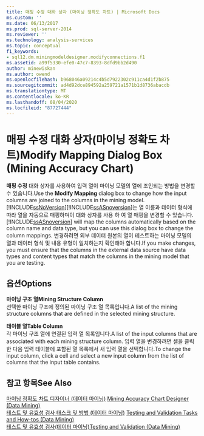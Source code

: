 ```yaml
---
title: 매핑 수정 대화 상자 (마이닝 정확도 차트) | Microsoft Docs
ms.custom: ''
ms.date: 06/13/2017
ms.prod: sql-server-2014
ms.reviewer: ''
ms.technology: analysis-services
ms.topic: conceptual
f1_keywords:
- sql12.dm.miningmodeldesigner.modifyconnections.f1
ms.assetid: a99f5330-efe0-47c7-8393-8dfd9bb2d490
author: minewiskan
ms.author: owend
ms.openlocfilehash: b968046a09214c4b5d7922302c911ca4d1f2b875
ms.sourcegitcommit: ad4d92dce894592a259721a1571b1d8736abacdb
ms.translationtype: MT
ms.contentlocale: ko-KR
ms.lasthandoff: 08/04/2020
ms.locfileid: "87727444"
---
```

# <a name="modify-mapping-dialog-box-mining-accuracy-chart"></a><span data-ttu-id="08799-102">매핑 수정 대화 상자(마이닝 정확도 차트)</span><span class="sxs-lookup"><span data-stu-id="08799-102">Modify Mapping Dialog Box (Mining Accuracy Chart)</span></span>
  <span data-ttu-id="08799-103">**매핑 수정** 대화 상자를 사용하여 입력 열이 마이닝 모델의 열에 조인되는 방법을 변경할 수 있습니다.</span><span class="sxs-lookup"><span data-stu-id="08799-103">Use the **Modify Mapping** dialog box to change how the input columns are joined to the columns in the mining model.</span></span> [!INCLUDE[ssNoVersion](../includes/ssnoversion-md.md)]<span data-ttu-id="08799-104">[!INCLUDE[ssASnoversion](../includes/ssasnoversion-md.md)]는 열 이름과 데이터 형식에 따라 열을 자동으로 매핑하며이 대화 상자를 사용 하 여 열 매핑을 변경할 수 있습니다.</span><span class="sxs-lookup"><span data-stu-id="08799-104">[!INCLUDE[ssASnoversion](../includes/ssasnoversion-md.md)] will map the columns automatically based on the column name and data type, but you can use this dialog box to change the column mappings.</span></span> <span data-ttu-id="08799-105">변경하려면 외부 데이터 원본의 열이 테스트하는 마이닝 모델의 열과 데이터 형식 및 내용 유형이 일치하는지 확인해야 합니다.</span><span class="sxs-lookup"><span data-stu-id="08799-105">If you make changes, you must ensure that the columns in the external data source have data types and content types that match the columns in the mining model that you are testing.</span></span>  
  
## <a name="options"></a><span data-ttu-id="08799-106">옵션</span><span class="sxs-lookup"><span data-stu-id="08799-106">Options</span></span>  
 <span data-ttu-id="08799-107">**마이닝 구조 열**</span><span class="sxs-lookup"><span data-stu-id="08799-107">**Mining Structure Column**</span></span>  
 <span data-ttu-id="08799-108">선택한 마이닝 구조에 정의된 마이닝 구조 열 목록입니다.</span><span class="sxs-lookup"><span data-stu-id="08799-108">A list of the mining structure columns that are defined in the selected mining structure.</span></span>  
  
 <span data-ttu-id="08799-109">**테이블 열**</span><span class="sxs-lookup"><span data-stu-id="08799-109">**Table Column**</span></span>  
 <span data-ttu-id="08799-110">각 마이닝 구조 열에 연결된 입력 열 목록입니다.</span><span class="sxs-lookup"><span data-stu-id="08799-110">A list of the input columns that are associated with each mining structure column.</span></span> <span data-ttu-id="08799-111">입력 열을 변경하려면 셀을 클릭한 다음 입력 테이블에 포함된 열 목록에서 새 입력 열을 선택합니다.</span><span class="sxs-lookup"><span data-stu-id="08799-111">To change the input column, click a cell and select a new input column from the list of columns that the input table contains.</span></span>  
  
## <a name="see-also"></a><span data-ttu-id="08799-112">참고 항목</span><span class="sxs-lookup"><span data-stu-id="08799-112">See Also</span></span>  
 <span data-ttu-id="08799-113">[마이닝 정확도 차트 디자이너 &#40;데이터 마이닝&#41;](mining-accuracy-chart-designer-data-mining.md) </span><span class="sxs-lookup"><span data-stu-id="08799-113">[Mining Accuracy Chart Designer &#40;Data Mining&#41;](mining-accuracy-chart-designer-data-mining.md) </span></span>  
 <span data-ttu-id="08799-114">[테스트 및 유효성 검사 태스크 및 방법 &#40;데이터 마이닝&#41;](data-mining/testing-and-validation-tasks-and-how-tos-data-mining.md) </span><span class="sxs-lookup"><span data-stu-id="08799-114">[Testing and Validation Tasks and How-tos &#40;Data Mining&#41;](data-mining/testing-and-validation-tasks-and-how-tos-data-mining.md) </span></span>  
 [<span data-ttu-id="08799-115">테스트 및 유효성 검사&#40;데이터 마이닝&#41;</span><span class="sxs-lookup"><span data-stu-id="08799-115">Testing and Validation &#40;Data Mining&#41;</span></span>](data-mining/testing-and-validation-data-mining.md)  
  
  
